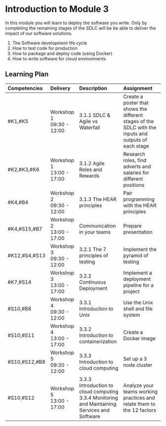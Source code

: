 # Introduction to Module 3

In this module you will learn to deploy the software you write. Only by completing the remaining stages of the SDLC will be be able to deliver the impact of our software solutions.

1. The Software development life cycle
1. How to test code for production
1. How to package and deploy code (using Docker)
1. How to write software for cloud environments

## Learning Plan

|Competencies|Delivery|Description|Assignment|
|:-----------|:------|:----------|:-------|
|#K1,#K5|Workshop 1<br>09:30 - 12:00|3.1.1 SDLC & Agile vs Waterfall|Create a poster that shows the different stages of the SDLC with the inputs and outputs of each stage|
|#K2,#K3,#K6|Workshop 1<br>13:00 - 17:00|3.1.2 Agile Roles and Rewards|Research roles, find adverts and salaries for different positions|
|#K4,#B4|Workshop 2<br>09:30 - 12:00|3.1.3 The HEAR principles|Pair programming with the HEAR principles|
|#K4,#S15,#B7|Workshop 2<br>13:00 - 17:00|Communication in your teams|Prepare presentation|
|#K12,#S4,#S13|Workshop 3<br>09:30 - 12:00|3.2.1 The 7 principles of testing|Implement the pyramid of testing|
|#K7,#S14|Workshop 3<br>13:00 - 17:00|3.2.2 Continuous Deployment|Implement a deployment pipeline for a project|
|#S10,#B8|Workshop 4<br>09:30 - 12:00|3.3.1 Introduction to Unix|Use the Unix shell and file system|
|#S10,#S11|Workshop 4<br>13:00 - 17:00|3.3.2 Introduction to containerization|Create a Docker image|
|#S10,#S12,#B8|Workshop 5<br>09:30 - 12:00|3.3.3 Introduction to cloud computing|Set up a 3 node cluster|
|#S10,#S12|Workshop 5<br>13:00 - 17:00|3.3.3 Introduction to cloud computing<br>3.3.4 Monitoring and Maintaining Services and Software|Analyze your teams working practices and relate them to the 12 factors|
